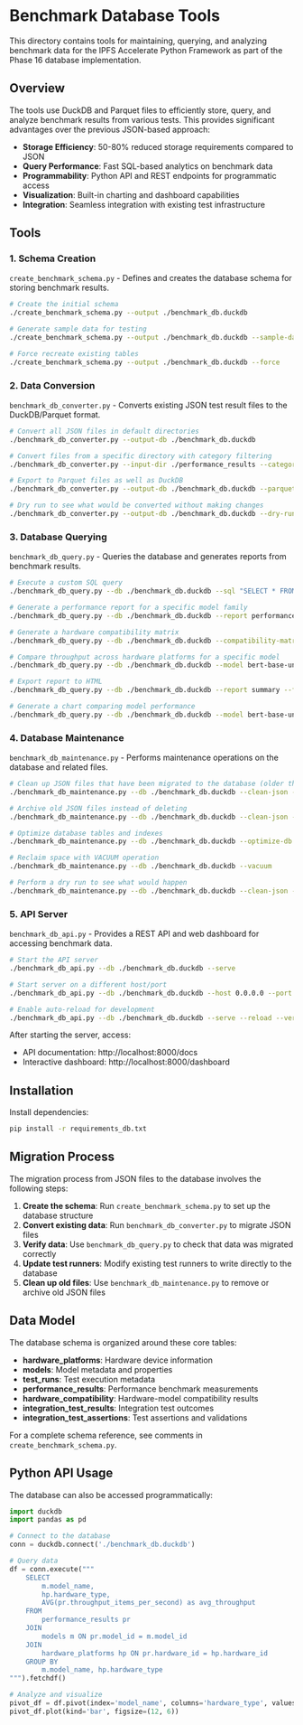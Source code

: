 # Benchmark Database Tools

This directory contains tools for maintaining, querying, and analyzing benchmark data for the IPFS Accelerate Python Framework as part of the Phase 16 database implementation.

## Overview

The tools use DuckDB and Parquet files to efficiently store, query, and analyze benchmark results from various tests. This provides significant advantages over the previous JSON-based approach:

- **Storage Efficiency**: 50-80% reduced storage requirements compared to JSON
- **Query Performance**: Fast SQL-based analytics on benchmark data
- **Programmability**: Python API and REST endpoints for programmatic access
- **Visualization**: Built-in charting and dashboard capabilities
- **Integration**: Seamless integration with existing test infrastructure

## Tools

### 1. Schema Creation

`create_benchmark_schema.py` - Defines and creates the database schema for storing benchmark results.

```bash
# Create the initial schema
./create_benchmark_schema.py --output ./benchmark_db.duckdb

# Generate sample data for testing
./create_benchmark_schema.py --output ./benchmark_db.duckdb --sample-data

# Force recreate existing tables
./create_benchmark_schema.py --output ./benchmark_db.duckdb --force
```

### 2. Data Conversion

`benchmark_db_converter.py` - Converts existing JSON test result files to the DuckDB/Parquet format.

```bash
# Convert all JSON files in default directories
./benchmark_db_converter.py --output-db ./benchmark_db.duckdb

# Convert files from a specific directory with category filtering
./benchmark_db_converter.py --input-dir ./performance_results --categories performance --output-db ./benchmark_db.duckdb

# Export to Parquet files as well as DuckDB
./benchmark_db_converter.py --output-db ./benchmark_db.duckdb --parquet-dir ./benchmark_parquet

# Dry run to see what would be converted without making changes
./benchmark_db_converter.py --output-db ./benchmark_db.duckdb --dry-run --verbose
```

### 3. Database Querying

`benchmark_db_query.py` - Queries the database and generates reports from benchmark results.

```bash
# Execute a custom SQL query
./benchmark_db_query.py --db ./benchmark_db.duckdb --sql "SELECT * FROM models LIMIT 10"

# Generate a performance report for a specific model family
./benchmark_db_query.py --db ./benchmark_db.duckdb --report performance --family bert

# Generate a hardware compatibility matrix
./benchmark_db_query.py --db ./benchmark_db.duckdb --compatibility-matrix

# Compare throughput across hardware platforms for a specific model
./benchmark_db_query.py --db ./benchmark_db.duckdb --model bert-base-uncased --metric throughput --compare-hardware

# Export report to HTML
./benchmark_db_query.py --db ./benchmark_db.duckdb --report summary --format html --output report.html

# Generate a chart comparing model performance
./benchmark_db_query.py --db ./benchmark_db.duckdb --model bert-base-uncased --metric throughput --compare-hardware --format chart --output chart.png
```

### 4. Database Maintenance

`benchmark_db_maintenance.py` - Performs maintenance operations on the database and related files.

```bash
# Clean up JSON files that have been migrated to the database (older than 30 days)
./benchmark_db_maintenance.py --db ./benchmark_db.duckdb --clean-json --older-than 30

# Archive old JSON files instead of deleting
./benchmark_db_maintenance.py --db ./benchmark_db.duckdb --clean-json --archive-data --archive-dir ./archived_json

# Optimize database tables and indexes
./benchmark_db_maintenance.py --db ./benchmark_db.duckdb --optimize-db

# Reclaim space with VACUUM operation
./benchmark_db_maintenance.py --db ./benchmark_db.duckdb --vacuum

# Perform a dry run to see what would happen
./benchmark_db_maintenance.py --db ./benchmark_db.duckdb --clean-json --dry-run --verbose
```

### 5. API Server

`benchmark_db_api.py` - Provides a REST API and web dashboard for accessing benchmark data.

```bash
# Start the API server
./benchmark_db_api.py --db ./benchmark_db.duckdb --serve

# Start server on a different host/port
./benchmark_db_api.py --db ./benchmark_db.duckdb --host 0.0.0.0 --port 8080 --serve

# Enable auto-reload for development
./benchmark_db_api.py --db ./benchmark_db.duckdb --serve --reload --verbose
```

After starting the server, access:
- API documentation: http://localhost:8000/docs
- Interactive dashboard: http://localhost:8000/dashboard

## Installation

Install dependencies:

```bash
pip install -r requirements_db.txt
```

## Migration Process

The migration process from JSON files to the database involves the following steps:

1. **Create the schema**: Run `create_benchmark_schema.py` to set up the database structure
2. **Convert existing data**: Run `benchmark_db_converter.py` to migrate JSON files
3. **Verify data**: Use `benchmark_db_query.py` to check that data was migrated correctly
4. **Update test runners**: Modify existing test runners to write directly to the database
5. **Clean up old files**: Use `benchmark_db_maintenance.py` to remove or archive old JSON files

## Data Model

The database schema is organized around these core tables:

- **hardware_platforms**: Hardware device information
- **models**: Model metadata and properties
- **test_runs**: Test execution metadata
- **performance_results**: Performance benchmark measurements
- **hardware_compatibility**: Hardware-model compatibility results
- **integration_test_results**: Integration test outcomes
- **integration_test_assertions**: Test assertions and validations

For a complete schema reference, see comments in `create_benchmark_schema.py`.

## Python API Usage

The database can also be accessed programmatically:

```python
import duckdb
import pandas as pd

# Connect to the database
conn = duckdb.connect('./benchmark_db.duckdb')

# Query data
df = conn.execute("""
    SELECT 
        m.model_name,
        hp.hardware_type,
        AVG(pr.throughput_items_per_second) as avg_throughput
    FROM 
        performance_results pr
    JOIN 
        models m ON pr.model_id = m.model_id
    JOIN 
        hardware_platforms hp ON pr.hardware_id = hp.hardware_id
    GROUP BY 
        m.model_name, hp.hardware_type
""").fetchdf()

# Analyze and visualize
pivot_df = df.pivot(index='model_name', columns='hardware_type', values='avg_throughput')
pivot_df.plot(kind='bar', figsize=(12, 6))
```